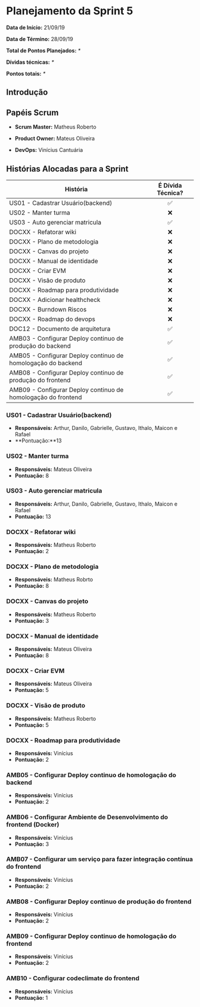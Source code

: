 # Planejamento da Sprint 5

**Data de Início:** 21/09/19

**Data de Término:** 28/09/19

**Total de Pontos Planejados:** _*_

**Dívidas técnicas:** _*_

**Pontos totais:** _*_

## Introdução
<p align = "justify"> 
</p>

## Papéis Scrum

* **Scrum Master:** Matheus Roberto

* **Product Owner:** Mateus Oliveira

* **DevOps:** Vinícius Cantuária


## Histórias Alocadas para a Sprint
 
| História | É Dívida Técnica? |
| -------- | :----: |
| US01 - Cadastrar Usuário(backend) | :white_check_mark: |
| US02 - Manter turma | :x: |
| US03 - Auto gerenciar matricula | :white_check_mark: |
| DOCXX - Refatorar wiki | :x: |
| DOCXX - Plano de metodologia | :x: |
| DOCXX - Canvas do projeto | :x: |
| DOCXX - Manual de identidade | :x: |
| DOCXX - Criar EVM | :x: |
| DOCXX - Visão de produto | :x: |
| DOCXX - Roadmap para produtividade | :x: |
| DOCXX - Adicionar healthcheck | :x: |
| DOCXX - Burndown Riscos | :x: |
| DOCXX - Roadmap do devops | :x: |
| DOC12 - Documento de arquitetura | :white_check_mark: |
| AMB03 - Configurar Deploy continuo de produção do backend | :white_check_mark: | 
| AMB05 - Configurar Deploy continuo de homologação do backend | :white_check_mark: | 
| AMB08 - Configurar Deploy continuo de produção do frontend | :white_check_mark: | 
| AMB09 - Configurar Deploy continuo de homologação do frontend | :white_check_mark: | 


### US01 - Cadastrar Usuário(backend)
* **Responsáveis:** Arthur, Danilo, Gabrielle, Gustavo, Ithalo, Maicon e Rafael
* **Pontuação:**13

### US02 - Manter turma
* **Responsáveis:** Mateus Oliveira
* **Pontuação:** 8

### US03 - Auto gerenciar matricula
* **Responsáveis:** Arthur, Danilo, Gabrielle, Gustavo, Ithalo, Maicon e Rafael
* **Pontuação:** 13

### DOCXX - Refatorar wiki
* **Responsáveis:** Matheus Roberto
* **Pontuação:** 2

### DOCXX - Plano de metodologia
* **Responsáveis:** Matheus Robrto
* **Pontuação:** 8

### DOCXX - Canvas do projeto
* **Responsáveis:** Matheus Roberto
* **Pontuação:** 3

### DOCXX - Manual de identidade
* **Responsáveis:** Mateus Oliveira
* **Pontuação:** 8

### DOCXX - Criar EVM
* **Responsáveis:** Mateus Oliveira
* **Pontuação:** 5

### DOCXX - Visão de produto
* **Responsáveis:** Matheus Roberto
* **Pontuação:** 5

### DOCXX - Roadmap para produtividade
* **Responsáveis:** Vinícius
* **Pontuação:** 2

### AMB05 - Configurar Deploy continuo de homologação do backend
* **Responsáveis:** Vinícius
* **Pontuação:** 2

### AMB06 - Configurar Ambiente de Desenvolvimento do frontend (Docker)
* **Responsáveis:** Vinícius
* **Pontuação:** 3

### AMB07 - Configurar um serviço para fazer integração contínua do frontend
* **Responsáveis:** Vinícius
* **Pontuação:** 2

### AMB08 - Configurar Deploy continuo de produção do frontend
* **Responsáveis:** Vinícius
* **Pontuação:** 2

### AMB09 - Configurar Deploy continuo de homologação do frontend
* **Responsáveis:** Vinícius
* **Pontuação:** 2

### AMB10 - Configurar codeclimate do frontend
* **Responsáveis:** Vinícius
* **Pontuação:** 1
